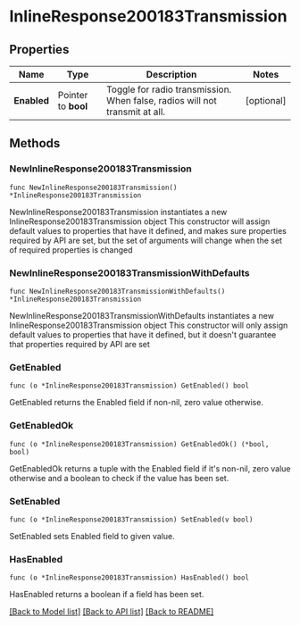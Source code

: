 # InlineResponse200183Transmission

## Properties

Name | Type | Description | Notes
------------ | ------------- | ------------- | -------------
**Enabled** | Pointer to **bool** | Toggle for radio transmission. When false, radios will not transmit at all. | [optional] 

## Methods

### NewInlineResponse200183Transmission

`func NewInlineResponse200183Transmission() *InlineResponse200183Transmission`

NewInlineResponse200183Transmission instantiates a new InlineResponse200183Transmission object
This constructor will assign default values to properties that have it defined,
and makes sure properties required by API are set, but the set of arguments
will change when the set of required properties is changed

### NewInlineResponse200183TransmissionWithDefaults

`func NewInlineResponse200183TransmissionWithDefaults() *InlineResponse200183Transmission`

NewInlineResponse200183TransmissionWithDefaults instantiates a new InlineResponse200183Transmission object
This constructor will only assign default values to properties that have it defined,
but it doesn't guarantee that properties required by API are set

### GetEnabled

`func (o *InlineResponse200183Transmission) GetEnabled() bool`

GetEnabled returns the Enabled field if non-nil, zero value otherwise.

### GetEnabledOk

`func (o *InlineResponse200183Transmission) GetEnabledOk() (*bool, bool)`

GetEnabledOk returns a tuple with the Enabled field if it's non-nil, zero value otherwise
and a boolean to check if the value has been set.

### SetEnabled

`func (o *InlineResponse200183Transmission) SetEnabled(v bool)`

SetEnabled sets Enabled field to given value.

### HasEnabled

`func (o *InlineResponse200183Transmission) HasEnabled() bool`

HasEnabled returns a boolean if a field has been set.


[[Back to Model list]](../README.md#documentation-for-models) [[Back to API list]](../README.md#documentation-for-api-endpoints) [[Back to README]](../README.md)


